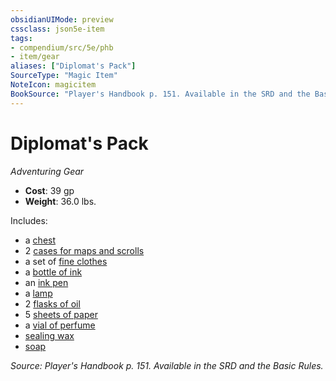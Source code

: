 ```yaml
---
obsidianUIMode: preview
cssclass: json5e-item
tags:
- compendium/src/5e/phb
- item/gear
aliases: ["Diplomat's Pack"]
SourceType: "Magic Item"
NoteIcon: magicitem
BookSource: "Player's Handbook p. 151. Available in the SRD and the Basic Rules."
---
```

# Diplomat's Pack
*Adventuring Gear*  

- **Cost**: 39 gp
- **Weight**: 36.0 lbs.

Includes:

- a [chest](/2-Mechanics/CLI/items/chest.md)  
- 2 [cases for maps and scrolls](/2-Mechanics/CLI/items/map-or-scroll-case.md)  
- a set of [fine clothes](/2-Mechanics/CLI/items/fine-clothes.md)  
- a [bottle of ink](/2-Mechanics/CLI/items/ink-1-ounce-bottle.md)  
- an [ink pen](/2-Mechanics/CLI/items/ink-pen.md)  
- a [lamp](/2-Mechanics/CLI/items/lamp.md)  
- 2 [flasks of oil](/2-Mechanics/CLI/items/oil-flask.md)  
- 5 [sheets of paper](/2-Mechanics/CLI/items/paper-one-sheet.md)  
- a [vial of perfume](/2-Mechanics/CLI/items/perfume-vial.md)  
- [sealing wax](/2-Mechanics/CLI/items/sealing-wax.md)  
- [soap](/2-Mechanics/CLI/items/soap.md)  

*Source: Player's Handbook p. 151. Available in the SRD and the Basic Rules.*